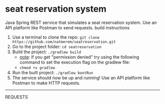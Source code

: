 # seat reservation system

Java Spring REST service that simulates a seat reservation system.
Use an API platform like Postman to send requests.
build instructions

1. Use a terminal to clone the repo: ```git clone https://github.com/natmerem/seatreservation.git```
2. Go to the project folder: ```cd seatreservation```
3. Build the project: ```./gradlew build```
    * [note](https://stackoverflow.com/questions/17668265/gradlew-permission-denied): if you get "permission denied" try using the following command to set the execution flag on the gradlew file:
    * ```chmod +x gradlew```
4. Run the built project: ```./gradlew bootRun```
5. The service should now be up and running! Use an API platform like Postman to make HTTP requests.

<hr>

REQUESTS

